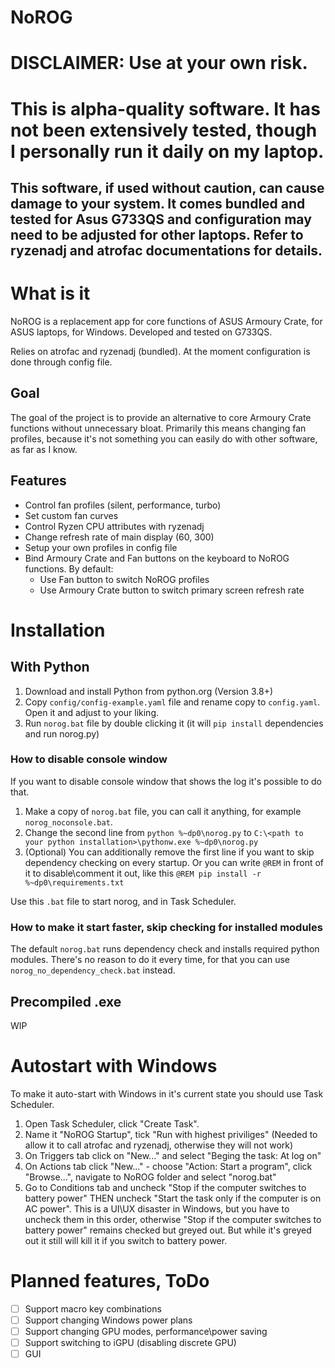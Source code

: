 # NoROG

# DISCLAIMER: Use at your own risk. 
# This is alpha-quality software. It has not been extensively tested, though I personally run it daily on my laptop.


## This software, if used without caution, can cause damage to your system. It comes bundled and tested for Asus G733QS and configuration may need to be adjusted for other laptops. Refer to ryzenadj and atrofac documentations for details.

# What is it

NoROG is a replacement app for core functions of ASUS Armoury Crate, for ASUS laptops, for Windows. 
Developed and tested on G733QS.

Relies on atrofac and ryzenadj (bundled). At the moment configuration is done through config file.

## Goal

The goal of the project is to provide an alternative to core Armoury Crate functions without unnecessary bloat. Primarily this means changing fan profiles, because it's not something you can easily do with other software, as far as I know.

## Features

- Control fan profiles (silent, performance, turbo)
- Set custom fan curves
- Control Ryzen CPU attributes with ryzenadj
- Change refresh rate of main display (60, 300)
- Setup your own profiles in config file
- Bind Armoury Crate and Fan buttons on the keyboard to NoROG functions. By default:
    - Use Fan button to switch NoROG profiles
    - Use Armoury Crate button to switch primary screen refresh rate


# Installation

## With Python

1. Download and install Python from python.org (Version 3.8+)
2. Copy `config/config-example.yaml` file and rename copy to `config.yaml`. Open it and adjust to your liking.
3. Run `norog.bat` file by double clicking it (it will `pip install` dependencies and run norog.py)

### How to disable console window

If you want to disable console window that shows the log it's possible to do that. 

1. Make a copy of `norog.bat` file, you can call it anything, for example `norog_noconsole.bat`.
2. Change the second line from `python %~dp0\norog.py` to `C:\<path to your python installation>\pythonw.exe %~dp0\norog.py`
3. (Optional) You can additionally remove the first line if you want to skip dependency checking on every startup. Or you can write `@REM` in front of it to disable\comment it out, like this `@REM pip install -r %~dp0\requirements.txt`

Use this `.bat` file to start norog, and in Task Scheduler.

### How to make it start faster, skip checking for installed modules

The default `norog.bat` runs dependency check and installs required python modules. There's no reason to do it every time, for that you can use `norog_no_dependency_check.bat` instead.

## Precompiled .exe

WIP



# Autostart with Windows

To make it auto-start with Windows in it's current state you should use Task Scheduler.

1. Open Task Scheduler, click "Create Task".
2. Name it "NoROG Startup", tick "Run with highest priviliges" (Needed to allow it to call atrofac and ryzenadj, otherwise they will not work)
3. On Triggers tab click on "New..."  and select "Beging the task: At log on"
4. On Actions tab click "New..." - choose "Action: Start a program", click "Browse...", navigate to NoROG folder and select "norog.bat"
5. Go to Conditions tab and uncheck "Stop if the computer switches to battery power" THEN uncheck "Start the task only if the computer is on AC power". This is a UI\UX disaster in Windows, but you have to uncheck them in this order, otherwise "Stop if the computer switches to battery power" remains checked but greyed out. But while it's greyed out it still will kill it if you switch to battery power.


# Planned features, ToDo

- [ ] Support macro key combinations
- [ ] Support changing Windows power plans
- [ ] Support changing GPU modes, performance\power saving
- [ ] Support switching to iGPU (disabling discrete GPU)
- [ ] GUI